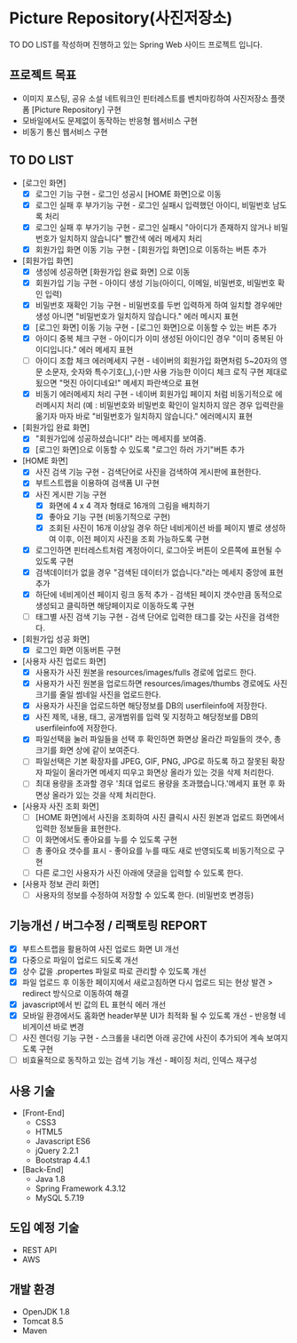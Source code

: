 # Picture Repository(사진저장소)

TO DO LIST를 작성하며 진행하고 있는 Spring Web 사이드 프로젝트 입니다.
 
## 프로젝트 목표

- 이미지 포스팅, 공유 소설 네트워크인 핀터레스트를 벤치마킹하여 사진저장소 플랫폼 [Picture Repository] 구현
- 모바일에서도 문제없이 동작하는 반응형 웹서비스 구현
- 비동기 통신 웹서비스 구현

## **TO DO LIST**

- [로그인 화면]
    - [x]  로그인 기능 구현 - 로그인 성공시 [HOME 화면]으로 이동
    - [x]  로그인 실패 후 부가기능 구현 - 로그인 실패시 입력했던 아이디, 비밀번호 남도록 처리
    - [x]  로그인 실패 후 부가기능 구현 - 로그인 실패시 "아이디가 존재하지 않거나 비밀번호가 일치하지 않습니다" 빨간색 에러 메세지 처리
    - [x]  회원가입 화면 이동 기능 구현 - [회원가입 화면]으로 이동하는 버튼 추가
- [회원가입 화면]
    - [x]  생성에 성공하면 [화원가입 완료 화면] 으로 이동
    - [x]  회원가입 기능 구현 - 아이디 생성 기능(아이디, 이메일, 비밀번호, 비밀번호 확인 입력)
    - [x]  비밀번호 재확인 기능 구현 - 비밀번호를 두번 입력하게 하여 일치할 경우에만 생성 아니면 "비밀번호가 일치하지 않습니다." 에러 메시지 표현
    - [x]  [로그인 화면] 이동 기능 구현 - [로그인 화면]으로 이동할 수 있는 버튼 추가
    - [x]  아이디 중복 체크 구현 - 아이디가 이미 생성된 아이디인 경우 "이미 중복된 아이디입니다." 에러 메세지 표현
    - [ ]  아이디 조합 체크 에러메세지 구현 - 네이버의 회원가입 화면처럼 5~20자의 영문 소문자, 숫자와 특수기호(_),(-)만 사용 가능한 이이디 체크 로직 구현 제대로 됬으면 "멋진 아이디네요!" 메세지 파란색으로 표현
    - [x]  비동기 에러메세지 처리 구현 - 네이버 회원가입 페이지 처럼 비동기적으로 에러메시지 처리 (예 : 비밀번호와 비밀번호 확인이 일치하지 않은 경우 입력란을 옮기자 마자 바로 "비밀번호가 일치하지 않습니다." 에러메시지 표현
- [회원가입 완료 화면]
    - [x]  "회원가입에 성공하셨습니다!" 라는 메세지를 보여줌.
    - [x]  [로그인 화면]으로 이동할 수 있도록 "로그인 하러 가기"버튼 추가
- [HOME 화면]
    - [x]  사진 검색 기능 구현 - 검색단어로 사진을 검색하여 게시판에 표현한다.
    - [x]  부트스트랩을 이용하여 검색폼 UI 구현
    - [x]  사진 게시판 기능 구현
        - [x]  화면에 4 x 4 격자 형태로 16개의 그림을 배치하기
        - [x]  좋아요 기능 구현 (비동기적으로 구현)
        - [x]  조회된 사진이 16개 이상일 경우 하단 네비게이션 바를 페이지 별로 생성하여 이후, 이전 페이지 사진을 조회 가능하도록 구현
    - [x]  로그인하면 핀터레스트처럼 계정아이디, 로그아웃 버튼이 오른쪽에 표현될 수 있도록 구현
    - [x]  검색데이터가 없을 경우 "검색된 데이터가 없습니다."라는 메세지 중앙에 표현 추가
    - [x]  하단에 네비게이션 페이지 링크 동적 추가 - 검색된 페이지 갯수만큼 동적으로 생성되고 클릭하면 해당페이지로 이동하도록 구현
    - [ ]  태그별 사진 검색 기능 구현 - 검색 단어로 입력한 태그를 갖는 사진을 검색한다.
- [회원가입 성공 화면]
    - [x]  로그인 화면 이동버튼 구현
- [사용자 사진 업로드 화면]
    - [x]  사용자가 사진 원본을 resources/images/fulls 경로에 업로드 한다.
    - [x]  사용자가 사진 원본을 업로드하면 resources/images/thumbs 경로에도 사진크기를 줄일 썸네일 사진을 업로드한다.
    - [x]  사용자가 사진을 업로드하면 해당정보를 DB의 userfileinfo에 저장한다.
    - [x]  사진 제목, 내용, 태그, 공개범위를 입력 및 지정하고 해당정보를 DB의 userfileinfo에 저장한다.
    - [x]  파일선택을 눌러 파일들을 선택 후 확인하면 화면상 올라간 파일들의 갯수, 총 크기를 화면 상에 같이 보여준다.
    - [ ]  파일선택은 기본 확장자를 JPEG, GIF, PNG, JPG로 하도록 하고 잘못된 확장자 파일이 올라가면 메세지 띠우고 화면상 올라가 있는 것을 삭제 처리한다.
    - [ ]  최대 용량을 초과할 경우 '최대 업로드 용량을 초과했습니다.'메세지 표현 후 화면상 올라가 있는 것을 삭제 처리한다.
- [사용자 사진 조회 화면]
    - [ ]  [HOME 화면]에서 사진을 조회하여 사진 클릭시 사진 원본과 업로드 화면에서 입력한 정보들을 표현한다.
    - [ ]  이 화면에서도 좋아요를 누를 수 있도록 구현
    - [ ]  총 좋아요 갯수를 표시 - 좋아요를 누를 때도 새로 반영되도록 비동기적으로 구현
    - [ ]  다른 로그인 사용자가 사진 아래에 댓글을 입력할 수 있도록 한다.
- [사용자 정보 관리 화면]
    - [ ]  사용자의 정보를 수정하여 저장할 수 있도록 한다. (비밀번호 변경등)

## 기능개선 / 버그수정 / 리팩토링 REPORT

- [x]  부트스트랩을 활용하여 사진 업로드 화면 UI 개선
- [x]  다중으로 파일이 업로드 되도록 개선
- [x]  상수 값을 .propertes 파일로 따로 관리할 수 있도록 개선
- [x]  파일 업로드 후 이동한 페이지에서 새로고침하면 다시 업로드 되는 현상 발견 > redirect 방식으로 이동하여 해결
- [x]  javascript에서 빈 값의 EL 표현식 에러 개선
- [x]  모바일 환경에서도 홈화면 header부분 UI가 최적화 될 수 있도록 개선 - 반응형 네비게이션 바로 변경
- [ ]  사진 렌더링 기능 구현 - 스크롤을 내리면 아래 공간에 사진이 추가되어 계속 보여지도록 구현
- [ ]  비효율적으로 동작하고 있는 검색 기능 개선 - 페이징 처리, 인덱스 재구성

## **사용 기술**

- [Front-End]
    - CSS3
    - HTML5
    - Javascript ES6
    - jQuery 2.2.1
    - Bootstrap 4.4.1
- [Back-End]
    - Java 1.8
    - Spring Framework 4.3.12
    - MySQL 5.7.19

## **도입 예정 기술**

- REST API
- AWS

## **개발 환경**

- OpenJDK 1.8
- Tomcat 8.5
- Maven

      
